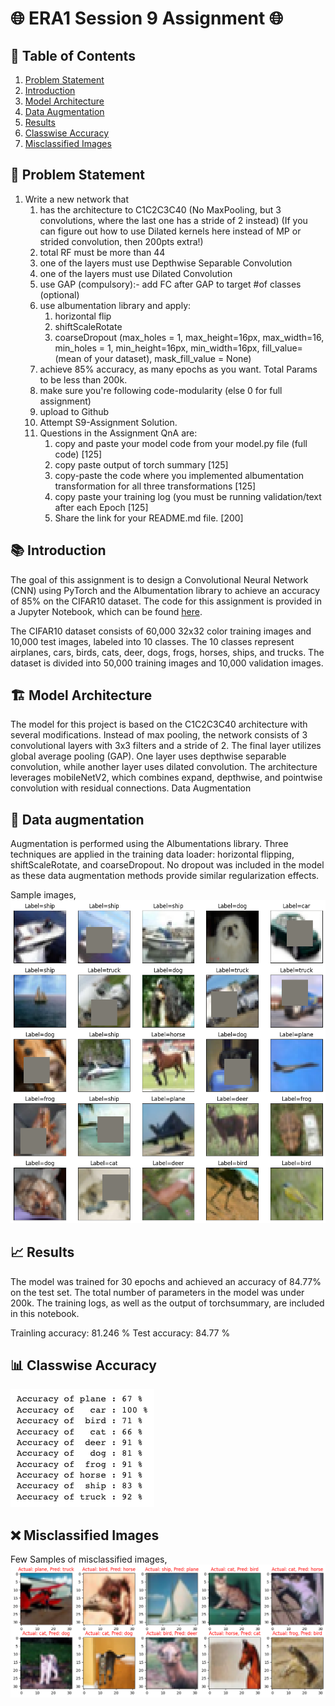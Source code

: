 # 🌐 ERA1 Session 9 Assignment 🌐

## 📌 Table of Contents

1. [Problem Statement](#problem-statement)
2. [Introduction](#introduction)
3. [Model Architecture](#model-architecture)
4. [Data Augmentation](#data-augmentation)
5. [Results](#results)
6. [Classwise Accuracy](#classwise-accuracy)
7. [Misclassified Images](#misclassified-images)

## 🎯 Problem Statement

1. Write a new network that   
    1. has the architecture to C1C2C3C40 (No MaxPooling, but 3 convolutions, where the last one has a stride of 2 instead) (If you can figure out how to use Dilated kernels here instead of MP or strided convolution, then 200pts extra!)  
    2. total RF must be more than 44  
    3. one of the layers must use Depthwise Separable Convolution  
    4. one of the layers must use Dilated Convolution  
    5. use GAP (compulsory):- add FC after GAP to target #of classes (optional)  
    6. use albumentation library and apply:  
        1. horizontal flip  
        2. shiftScaleRotate  
        3. coarseDropout (max_holes = 1, max_height=16px, max_width=16, min_holes = 1, min_height=16px, min_width=16px, fill_value=(mean of your dataset), mask_fill_value = None)  
    7. achieve 85% accuracy, as many epochs as you want. Total Params to be less than 200k.  
    8. make sure you're following code-modularity (else 0 for full assignment) 
    9. upload to Github  
    10. Attempt S9-Assignment Solution.  
    11. Questions in the Assignment QnA are:  
        1. copy and paste your model code from your model.py file (full code) [125]  
        2. copy paste output of torch summary [125]  
        3. copy-paste the code where you implemented albumentation transformation for all three transformations [125]  
        4. copy paste your training log (you must be running validation/text after each Epoch [125]  
        5. Share the link for your README.md file. [200]  

## 📚 Introduction

The goal of this assignment is to design a Convolutional Neural Network (CNN) using PyTorch and the Albumentation library to achieve an accuracy of 85% on the CIFAR10 dataset. The code for this assignment is provided in a Jupyter Notebook, which can be found [here](./ERA1_S9_CIFAR10.ipynb).

The CIFAR10 dataset consists of 60,000 32x32 color training images and 10,000 test images, labeled into 10 classes. The 10 classes represent airplanes, cars, birds, cats, deer, dogs, frogs, horses, ships, and trucks. The dataset is divided into 50,000 training images and 10,000 validation images.

## 🏗 Model Architecture

The model for this project is based on the C1C2C3C40 architecture with several modifications. Instead of max pooling, the network consists of 3 convolutional layers with 3x3 filters and a stride of 2. The final layer utilizes global average pooling (GAP). One layer uses depthwise separable convolution, while another layer uses dilated convolution. The architecture leverages mobileNetV2, which combines expand, depthwise, and pointwise convolution with residual connections.
Data Augmentation

## 🎨 Data augmentation 
Augmentation is performed using the Albumentations library. Three techniques are applied in the training data loader: horizontal flipping, shiftScaleRotate, and coarseDropout. No dropout was included in the model as these data augmentation methods provide similar regularization effects.

Sample images,  
![augmentation](./images/dataloader_preview.png)

## 📈 Results

The model was trained for 30 epochs and achieved an accuracy of 84.77% on the test set. The total number of parameters in the model was under 200k. The training logs, as well as the output of torchsummary, are included in this notebook.

Trainling accuracy: 81.246 %
Test accuracy: 84.77 %

## 📊 Classwise Accuracy

![classwise_accuracy](./images/classwise_accuracy.png)

## ❌ Misclassified Images

Few Samples of misclassified images,  
![misclassified](./images/misclassified_images.png)

